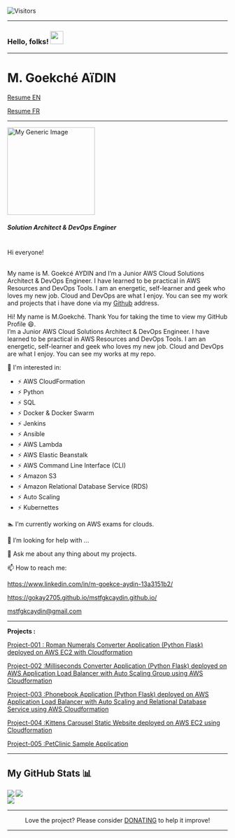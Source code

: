 
<!--
Public commits
[![M.Goekché's GitHub stats](https://github-readme-stats.vercel.app/api?username=Gokay2705)](https://github.com/Gokay2705/github-readme-stats)
-->


![Visitors](https://visitor-badge.glitch.me/badge?page_id=Gokay2705.Gokay2705)



<hr>


### <b> Hello, folks!</b> <img src="https://raw.githubusercontent.com/MartinHeinz/MartinHeinz/master/wave.gif" width="30px">

<title>M. Goekcé AYDIN Web Page</title>
    <!-- Bootstrap -->
    <link href="css/bootstrap-4.3.1.css" rel="stylesheet">
  </head>
  <body>
    <div class="container">
      <hr>
      <div class="row">
        <div class="col-6">
          <h1>M. Goekché AïDIN</h1>
        </div>
        <div class="col-6">
          <p class="text-right"><a href="resume/Mustafa Aydin-Engg.pdf" >Resume EN</a></p>
		  <p class="text-right"><a href="resume/Mustafa Aydin-Frr.pdf" >Resume FR</a></p>
        </div>
      </div>
      <hr>
      <div class="row">
        <div class="col-md-8 col-sm-12">
          <div class="media">
            <img src="images/338-IMG_20190208_123522.jpg" alt="My Generic Image" width="200" height="200" class="mr-3 rounded-circle img-fluid">
            <div class="media-body">
              <h5 class="mt-0"><em>Solution Architect &amp; DevOps Enginer</em></h5>
              <br>Hi everyone! <br><br><p class="text-justify">My name is M. Goekcé AYDIN and I’m a Junior AWS Cloud Solutions Architect & DevOps Engineer. I have learned to be practical in AWS Resources and DevOps Tools. I am an energetic, self-learner and geek who loves my new job. Cloud and DevOps are what I enjoy. You can see my work and projects that i have done via my <a href="https://github.com/Gokay2705" title="GitHub" target="https://github.com/Gokay2705">Github</a> address.</p></div>
          </div>
        </div>



   Hi! My name is M.Goekché. Thank You for taking the time to view my GitHub Profile :smile:.
<br>
I’m a Junior AWS Cloud Solutions Architect & DevOps Engineer. I have learned to be practical in AWS Resources and DevOps Tools. I am an energetic, self-learner and geek who loves my new job. Cloud and DevOps are what I enjoy.  You can see my works at my repo.

<!--
**Gokay2705/Gokay2705** is a ✨ _special_ ✨ repository because its `README.md` (this file) appears on your GitHub profile.

Here are some ideas to get you started:
-->
:football: I'm interested in:
- ⚡ AWS CloudFormation
- ⚡ Python
- ⚡ SQL
- ⚡ Docker & Docker Swarm
- ⚡ Jenkins
- ⚡ Ansible
- ⚡ AWS Lambda
- ⚡ AWS Elastic Beanstalk
- ⚡ AWS Command Line Interface (CLI)
- ⚡ Amazon S3
- ⚡ Amazon Relational Database Service (RDS)
- ⚡ Auto Scaling
- ⚡ Kubernettes

:swimmer: I’m currently working on AWS exams for clouds.

🤔 I’m looking for help with ...

💬 Ask me about any thing about my projects.

📫 How to reach me: 

https://www.linkedin.com/in/m-goekce-aydin-13a3151b2/

https://gokay2705.github.io/mstfgkcaydin.github.io/

mstfgkcaydin@gmail.com 

<hr>

<b>Projects :</b>

<a href="https://gokay2705.github.io/mstfgkcaydin.github.io/">

   Project-001 : Roman Numerals Converter Application (Python Flask) deployed on AWS EC2 with Cloudformation

   Project-002 :Milliseconds Converter Application (Python Flask) deployed on AWS Application Load Balancer with Auto Scaling Group using AWS Cloudformation

   Project-003 :Phonebook Application (Python Flask) deployed on AWS Application Load Balancer with Auto Scaling and Relational Database Service using AWS Cloudformation

   Project-004 :Kittens Carousel Static Website deployed on AWS EC2 using Cloudformation

   Project-005 :PetClinic Sample Application

   
</a>
<hr>

## My GitHub Stats 📊

<a href="https://github.com/anuraghazra/github-readme-stats">
  <img align="left" src="https://github-readme-stats.vercel.app/api?username=Gokay2705&count_private=true&show_icons=true" />
</a>
<a href="https://github.com/anuraghazra/convoychat">
  <img align="center" src="https://github-readme-stats.vercel.app/api/top-langs/?username=Gokay2705" />
</a>
<br>
<a href="https://github.com/anuraghazra/convoychat">
  <img align="centre" src="https://github-readme-stats.vercel.app/api/wakatime?username=willianrod" />
</a>
<hr>


<p align="center">Love the project? Please consider <a href="https://www.paypal.me/mstfgkcaydin">DONATING</a> to help it improve!</p>
<hr>


